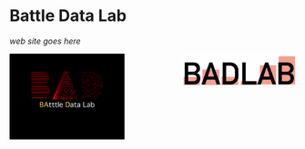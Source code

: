 # Battle Data Lab

*web site goes here*

<img src="./img/BAD1.png" style="width:40%; float:left" />

<img src="./img/image.png" style="width:40%; float:right" />
